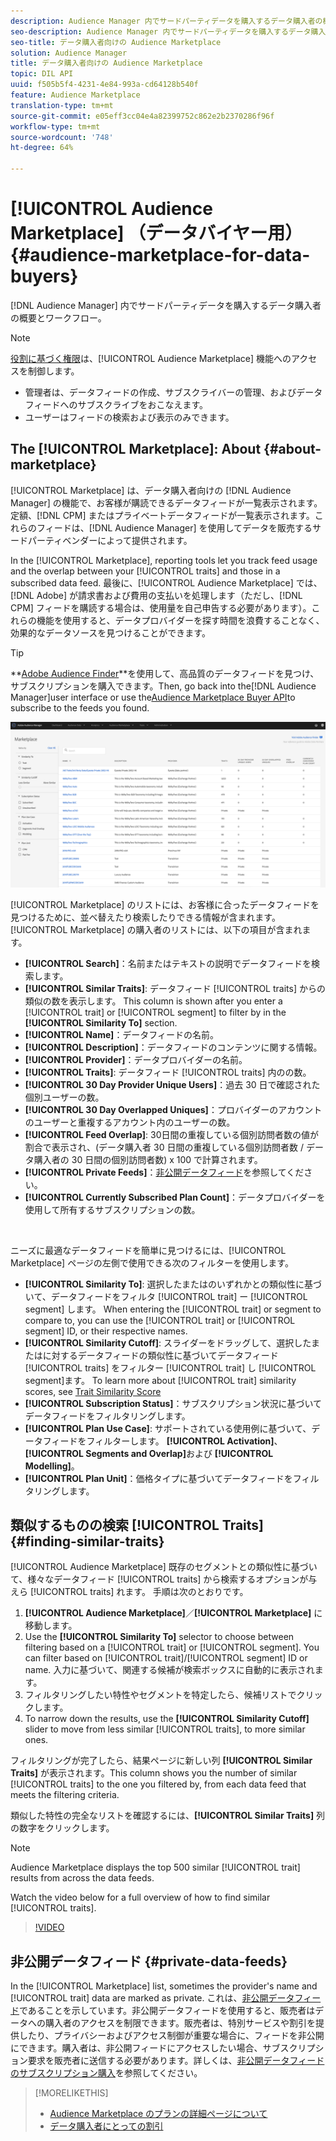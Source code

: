 ```yaml
---
description: Audience Manager 内でサードパーティデータを購入するデータ購入者の概要とワークフロー
seo-description: Audience Manager 内でサードパーティデータを購入するデータ購入者の概要とワークフロー
seo-title: データ購入者向けの Audience Marketplace
solution: Audience Manager
title: データ購入者向けの Audience Marketplace
topic: DIL API
uuid: f505b5f4-4231-4e84-993a-cd64128b540f
feature: Audience Marketplace
translation-type: tm+mt
source-git-commit: e05eff3cc04e4a82399752c862e2b2370286f96f
workflow-type: tm+mt
source-wordcount: '748'
ht-degree: 64%

---
```



# [!UICONTROL Audience Marketplace] （データバイヤー用） {#audience-marketplace-for-data-buyers}

[!DNL Audience Manager] 内でサードパーティデータを購入するデータ購入者の概要とワークフロー。

>[!NOTE]
>[役割に基づく権限](../../../reporting/reports-dashboard.md)は、[!UICONTROL Audience Marketplace] 機能へのアクセスを制御します。
>
>* 管理者は、データフィードの作成、サブスクライバーの管理、およびデータフィードへのサブスクライブをおこなえます。
>* ユーザーはフィードの検索および表示のみできます。


## The [!UICONTROL Marketplace]: About {#about-marketplace}

[!UICONTROL Marketplace] は、データ購入者向けの [!DNL Audience Manager] の機能で、お客様が購読できるデータフィードが一覧表示されます。定額、[!DNL CPM] またはプライベートデータフィードが一覧表示されます。これらのフィードは、[!DNL Audience Manager] を使用してデータを販売するサードパーティベンダーによって提供されます。

In the [!UICONTROL Marketplace], reporting tools let you track feed usage and the overlap between your [!UICONTROL traits] and those in a subscribed data feed. 最後に、[!UICONTROL Audience Marketplace] では、[!DNL Adobe] が請求書および費用の支払いを処理します（ただし、[!DNL CPM] フィードを購読する場合は、使用量を自己申告する必要があります）。これらの機能を使用すると、データプロバイダーを探す時間を浪費することなく、効果的なデータソースを見つけることができます。

>[!TIP]
>
>**[Adobe Audience Finder](https://www.adobe-audience-finder.com/)**を使用して、高品質のデータフィードを見つけ、サブスクリプションを購入できます。Then, go back into the[!DNL Audience Manager]user interface or use the[Audience Marketplace Buyer API](https://bank.demdex.com/portal/swagger/index.html#/Audience_Marketplace_Buyer_API)to subscribe to the feeds you found.

![buyer-marketplace-overview](assets/buyer-marketplace-overview.png)

[!UICONTROL Marketplace] のリストには、お客様に合ったデータフィードを見つけるために、並べ替えたり検索したりできる情報が含まれます。[!UICONTROL Marketplace] の購入者のリストには、以下の項目が含まれます。

* **[!UICONTROL Search]**：名前またはテキストの説明でデータフィードを検索します。
* **[!UICONTROL Similar Traits]**: データフィード [!UICONTROL traits] からの類似の数を表示します。 This column is shown after you enter a [!UICONTROL trait] or [!UICONTROL segment] to filter by in the **[!UICONTROL Similarity To]** section.
* **[!UICONTROL Name]**：データフィードの名前。
* **[!UICONTROL Description]**：データフィードのコンテンツに関する情報。
* **[!UICONTROL Provider]**：データプロバイダーの名前。
* **[!UICONTROL Traits]**: データフィード [!UICONTROL traits] 内のの数。
* **[!UICONTROL 30 Day Provider Unique Users]**：過去 30 日で確認された個別ユーザーの数。
* **[!UICONTROL 30 Day Overlapped Uniques]**：プロバイダーのアカウントのユーザーと重複するアカウント内のユーザーの数。
* **[!UICONTROL Feed Overlap]**: 30日間の重複している個別訪問者数の値が割合で表示され、(データ購入者 30 日間の重複している個別訪問者数 / データ購入者の 30 日間の個別訪問者数) x 100 で計算されます。
* **[!UICONTROL Private Feeds]**：[非公開データフィード](../../../features/audience-marketplace/marketplace-private-feeds.md)を参照してください。
* **[!UICONTROL Currently Subscribed Plan Count]**：データプロバイダーを使用して所有するサブスクリプションの数。

 

ニーズに最適なデータフィードを簡単に見つけるには、[!UICONTROL Marketplace] ページの左側で使用できる次のフィルターを使用します。

* **[!UICONTROL Similarity To]**: 選択したまたはのいずれかとの類似性に基づいて、データフィードをフィルタ [!UICONTROL trait] ー [!UICONTROL segment] します。 When entering the [!UICONTROL trait] or segment to compare to, you can use the [!UICONTROL trait] or [!UICONTROL segment] ID, or their respective names.
* **[!UICONTROL Similarity Cutoff]**: スライダーをドラッグして、選択したまたはに対するデータフィードの類似性に基づいてデータフィード [!UICONTROL traits] をフィルター [!UICONTROL trait] し [!UICONTROL segment]ます。 To learn more about [!UICONTROL trait] similarity scores, see [Trait Similarity Score](../../segments/trait-recommendations.md#trait-similarity-score)
* **[!UICONTROL Subscription Status]**：サブスクリプション状況に基づいてデータフィードをフィルタリングします。
* **[!UICONTROL Plan Use Case]**: サポートされている使用例に基づいて、データフィードをフィルターします。 **[!UICONTROL Activation]**、 **[!UICONTROL Segments and Overlap]**&#x200B;および **[!UICONTROL Modelling]**。
* **[!UICONTROL Plan Unit]**：価格タイプに基づいてデータフィードをフィルタリングします。

## 類似するものの検索 [!UICONTROL Traits] {#finding-similar-traits}

[!UICONTROL Audience Marketplace] 既存のセグメントとの類似性に基づいて、様々なデータフィード [!UICONTROL traits] から検索するオプションが与えら [!UICONTROL traits] れます。 手順は次のとおりです。

1. **[!UICONTROL Audience Marketplace]**／**[!UICONTROL Marketplace]** に移動します。
2. Use the **[!UICONTROL Similarity To]** selector to choose between filtering based on a [!UICONTROL trait] or [!UICONTROL segment]. You can filter based on [!UICONTROL trait]/[!UICONTROL segment] ID or name. 入力に基づいて、関連する候補が検索ボックスに自動的に表示されます。
3. フィルタリングしたい特性やセグメントを特定したら、候補リストでクリックします。
4. To narrow down the results, use the **[!UICONTROL Similarity Cutoff]** slider to move from less similar [!UICONTROL traits], to more similar ones.

フィルタリングが完了したら、結果ページに新しい列 **[!UICONTROL Similar Traits]** が表示されます。This column shows you the number of similar [!UICONTROL traits] to the one you filtered by, from each data feed that meets the filtering criteria.

類似した特性の完全なリストを確認するには、**[!UICONTROL Similar Traits]** 列の数字をクリックします。

>[!NOTE]
>
> Audience Marketplace displays the top 500 similar [!UICONTROL trait] results from across the data feeds.

Watch the video below for a full overview of how to find similar [!UICONTROL traits].

>[!VIDEO](https://video.tv.adobe.com/v/29370/)

## 非公開データフィード {#private-data-feeds}

In the [!UICONTROL Marketplace] list, sometimes the provider&#39;s name and [!UICONTROL trait] data are marked as private. これは、[非公開データフィード](../../../features/audience-marketplace/marketplace-private-feeds.md)であることを示しています。非公開データフィードを使用すると、販売者はデータへの購入者のアクセスを制限できます。販売者は、特別サービスや割引を提供したり、プライバシーおよびアクセス制御が重要な場合に、フィードを非公開にできます。購入者は、非公開フィードにアクセスしたい場合、サブスクリプション要求を販売者に送信する必要があります。詳しくは、[非公開データフィードのサブスクリプション購入](../../../features/audience-marketplace/marketplace-data-buyers/marketplace-manage-subscriptions.md#subscript-private-data-feed)を参照してください。

>[!MORELIKETHIS]
>
>* [Audience Marketplace のプランの詳細ページについて](../../../features/audience-marketplace/marketplace-data-buyers/marketplace-manage-subscriptions.md#marketplace-buyer-details)
>* [データ購入者にとっての割引](../../../features/audience-marketplace/marketplace-data-buyers/marketplace-manage-subscriptions.md#buyer-discount)

